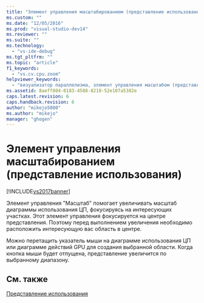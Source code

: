 ```yaml
---
title: "Элемент управления масштабированием (представление использования) | Microsoft Docs"
ms.custom: ""
ms.date: "12/05/2016"
ms.prod: "visual-studio-dev14"
ms.reviewer: ""
ms.suite: ""
ms.technology: 
  - "vs-ide-debug"
ms.tgt_pltfrm: ""
ms.topic: "article"
f1_keywords: 
  - "vs.cv.cpu.zoom"
helpviewer_keywords: 
  - "визуализатор параллелизма, элемент управления масштабом (представление использования ЦП)"
ms.assetid: 8aeff804-0183-4588-8218-52e107a5382e
caps.latest.revision: 6
caps.handback.revision: 6
author: "mikejo5000"
ms.author: "mikejo"
manager: "ghogen"
---
```

# Элемент управления масштабированием (представление использования)
[!INCLUDE[vs2017banner](../code-quality/includes/vs2017banner.md)]

Элемент управления "Масштаб" помогает увеличивать масштаб диаграммы использования ЦП, фокусируясь на интересующих участках.  Этот элемент управления фокусируется на центре представления.  Поэтому перед выполнением увеличения необходимо расположить интересующую вас область в центре.  
  
 Можно перетащить указатель мыши на диаграмме использования ЦП или диаграмме действий GPU для создания выбранной области.  Когда кнопка мыши будет отпущена, представление увеличится по выбранному диапазону.  
  
## См. также  
 [Представление использования](../profiling/utilization-view.md)